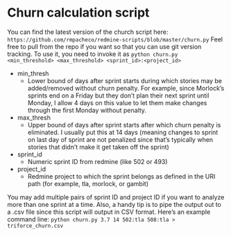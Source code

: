 # Churn calculation script #

You can find the latest version of the church script here:
`https://github.com/rmpacheco/redmine-scripts/blob/master/churn.py`
Feel free to pull from the repo if you want so that you can use git version tracking. 
To use it, you need to invoke it as
`python churn.py <min_threshold> <max_threshold> <sprint_id>:<project_id>`

- min_thresh
  - Lower bound of days after sprint starts during which stories may be added/removed without churn penalty.  For example, since Morlock’s sprints end on a Friday but they don’t plan their next sprint until Monday, I allow 4 days on this value to let them make changes through the first Monday without penalty.
- max_thresh
  - Upper bound of days after sprint starts after which churn penalty is eliminated.  I usually put this at 14 days (meaning changes to sprint on last day of sprint are not penalized since that’s typically when stories that didn’t make it get taken off the sprint)
- sprint_id
  - Numeric sprint ID from redmine (like 502 or 493)
- project_id
  - Redmine project to which the sprint belongs as defined in the URI path (for example, tla, morlock, or gambit)

You may add multiple pairs of sprint ID and project ID if you want to analyze more than one sprint at a time.
Also, a handy tip is to pipe the output out to a .csv file since this script will output in CSV format.  Here’s an example command line:
 `python churn.py 3.7 14 502:tla 508:tla > triforce_churn.csv`